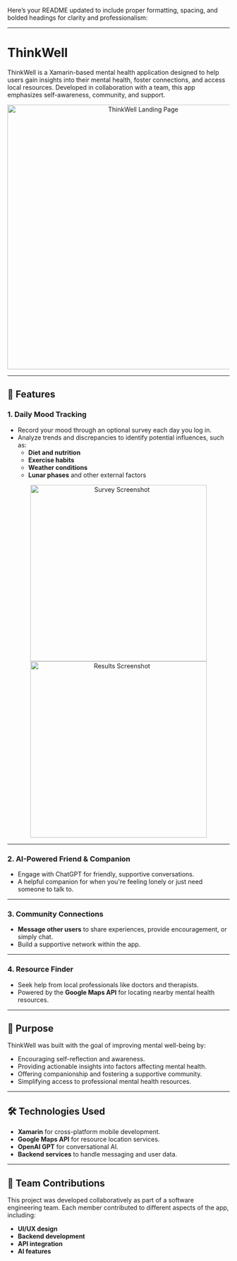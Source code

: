 Here’s your README updated to include proper formatting, spacing, and bolded headings for clarity and professionalism:

---

# ThinkWell

ThinkWell is a Xamarin-based mental health application designed to help users gain insights into their mental health, foster connections, and access local resources. Developed in collaboration with a team, this app emphasizes self-awareness, community, and support.

<p align="center"> 
  <img src="https://github.com/user-attachments/assets/665fcfd6-f87c-4c90-b29c-8612137aa604" alt="ThinkWell Landing Page" width="600"> 
</p>

---

## 🌟 **Features**

### 1. **Daily Mood Tracking**
- Record your mood through an optional survey each day you log in.
- Analyze trends and discrepancies to identify potential influences, such as:
  - **Diet and nutrition**
  - **Exercise habits**
  - **Weather conditions**
  - **Lunar phases** and other external factors

<p align="center"> 
  <img src="https://github.com/user-attachments/assets/8c4dcc26-1008-4d12-a489-810ccea0528b" alt="Survey Screenshot" width="400"> 
  <img src="https://github.com/user-attachments/assets/381e0b1b-88bf-4f8a-b34d-4a2a97f348fe" alt="Results Screenshot" width="400"> 
</p>

---

### 2. **AI-Powered Friend & Companion**
- Engage with ChatGPT for friendly, supportive conversations.
- A helpful companion for when you're feeling lonely or just need someone to talk to.

---

### 3. **Community Connections**
- **Message other users** to share experiences, provide encouragement, or simply chat.
- Build a supportive network within the app.

---

### 4. **Resource Finder**
- Seek help from local professionals like doctors and therapists.
- Powered by the **Google Maps API** for locating nearby mental health resources.

---

## 🎯 **Purpose**

ThinkWell was built with the goal of improving mental well-being by:
- Encouraging self-reflection and awareness.
- Providing actionable insights into factors affecting mental health.
- Offering companionship and fostering a supportive community.
- Simplifying access to professional mental health resources.

---

## 🛠️ **Technologies Used**
- **Xamarin** for cross-platform mobile development.
- **Google Maps API** for resource location services.
- **OpenAI GPT** for conversational AI.
- **Backend services** to handle messaging and user data.

---

## 🤝 **Team Contributions**

This project was developed collaboratively as part of a software engineering team. Each member contributed to different aspects of the app, including:
- **UI/UX design**
- **Backend development**
- **API integration**
- **AI features**

